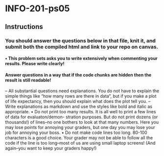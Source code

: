 # INFO-201-ps05

## Instructions

### You should answer the questions below in that file, knit it, and submit both the compiled html and link to your repo on canvas.
#### • This problem sets asks you to write extensively when commenting your results. Please write clearly! 
#### Answer questions in a way that if the code chunks are hidden then the result is still readable!
– All substantial questions need explanations. You do not have to explain the simple things
like “how many rows are there in data”, but if you make a plot of life expectancy, then
you should explain what does the plot tell you.
– Write explanations as markdown and use the styles like bold and italic as appropriate.
• Do not print too many results. It is all well to print a few lines of data for evaluaton/demon-
stration purposes. But do not print dozens (or thousands!) of lines–no one bothers to look at
that many numbers. Here you may lose points for annoying your graders, but one day you
may lose your job for annoying your boss.
• Do not make code lines too long. 80-100 characters is a good choice. Your grader may not
be able to follow all the code if the line is too long–most of us are using small laptop screens!
(And again–you want to keep your graders happy!)
